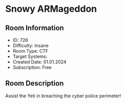 ﻿# Snowy ARMageddon

## Room Information
- ID: 726
- Difficulty: Insane
- Room Type: CTF
- Target Systems: 
- Created Date: 01.01.2024
- Subscription: Free

## Room Description
Assist the Yeti in breaching the cyber police perimeter!
